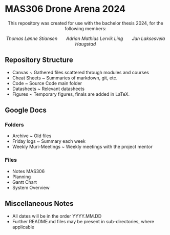 # MAS306 Drone Arena 2024

<p style="text-align: center;">This repository was created for use with the bachelor thesis 2024, for the following members:</p>
<p style="text-align: center;"><i> Thomas Lønne Stiansen &nbsp; &nbsp; &nbsp; Adrian Mathias Lervik Ling &nbsp; &nbsp; &nbsp; Jan Laksesvela Haugstad</i></p>
<!-- <p style="text-align: center;"><i> Adrian Mathias Lervik Ling </i></p>
<p style="text-align: center;"><i> Jan Laksesvela Haugstad </i></p>  -->

## Repository Structure
- Canvas ~ Gathered files scattered through modules and courses
- Cheat Sheets ~ Summaries of markdown, git, etc.
- Code ~ Source Code main folder
- Datasheets ~ Relevant datasheets
- Figures ~ Temporary figures, finals are added in LaTeX.
 
## Google Docs
### Folders
- Archive ~ Old files
- Friday logs ~ Summary each week
- Weekly Muri-Meetings ~ Weekly meetings with the project mentor

### Files
- Notes MAS306
- Planning
- Gantt Chart
- System Overview

## Miscellaneous Notes
- All dates will be in the order YYYY.MM.DD
- Further README.md files may be present in sub-directories, where applicable

